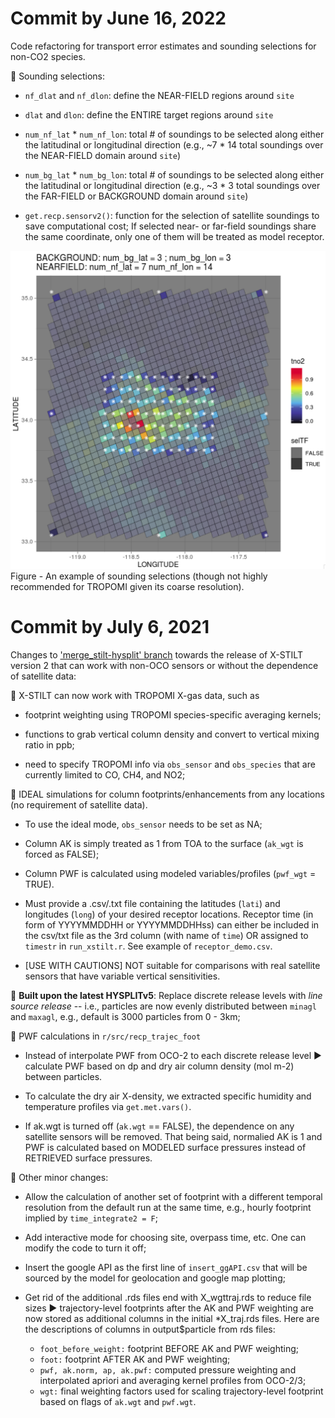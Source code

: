 Commit by June 16, 2022
============
Code refactoring for transport error estimates and sounding selections for non-CO2 species. 

:pushpin: Sounding selections:

* `nf_dlat` and `nf_dlon`: define the NEAR-FIELD regions around `site`
* `dlat` and `dlon`: define the ENTIRE target regions around `site`

* `num_nf_lat` * `num_nf_lon`: total # of soundings to be selected along either the latitudinal or longitudinal direction (e.g., ~7 * 14 total soundings over the NEAR-FIELD domain around `site`)

* `num_bg_lat` * `num_bg_lon`: total # of soundings to be selected along either the latitudinal or longitudinal direction (e.g., ~3 * 3 total soundings over the FAR-FIELD or BACKGROUND domain around `site`)

* `get.recp.sensorv2()`: function for the selection of satellite soundings to save computational cost; If selected near- or far-field soundings share the same coordinate, only one of them will be treated as model receptor. 

![](figs/demo_selection.png)
Figure - An example of sounding selections (though not highly recommended for TROPOMI given its coarse resolution). 


Commit by July 6, 2021
============
Changes to ['merge_stilt-hysplit' branch](https://github.com/uataq/X-STILT/tree/merge_stilt-hysplit) towards the release of X-STILT version 2 that can work with non-OCO sensors or without the dependence of satellite data:

:pushpin: X-STILT can now work with TROPOMI X-gas data, such as 
   * footprint weighting using TROPOMI species-specific averaging kernels;

   * functions to grab vertical column density and convert to vertical mixing ratio in ppb; 

   * need to specify TROPOMI info via `obs_sensor` and `obs_species` that are currently limited to CO, CH4, and NO2;

:pushpin: IDEAL simulations for column footprints/enhancements from any locations (no requirement of satellite data).
   * To use the ideal mode, `obs_sensor` needs to be set as NA; 
   * Column AK is simply treated as 1 from TOA to the surface (`ak_wgt` is forced as FALSE);
   * Column PWF is calculated using modeled variables/profiles (`pwf_wgt` = TRUE). 

   * Must provide a .csv/.txt file containing the latitudes (`lati`) and longitudes (`long`) of your desired receptor locations. Receptor time (in form of YYYYMMDDHH or YYYYMMDDHHss) can either be included in the csv/txt file as the 3rd column (with name of `time`) OR assigned to `timestr` in `run_xstilt.r`. See example of `receptor_demo.csv`. 
   
   * [USE WITH CAUTIONS] NOT suitable for comparisons with real satellite sensors that have variable vertical sensitivities.

:pushpin: **Built upon the latest HYSPLITv5**: Replace discrete release levels with *line source release* -- i.e., particles are now evenly distributed between `minagl` and `maxagl`, e.g., default is 3000 particles from 0 - 3km; 

:pushpin: PWF calculations in `r/src/recp_trajec_foot`

   * Instead of interpolate PWF from OCO-2 to each discrete release level :arrow_forward: calculate PWF based on dp and dry air column density (mol m-2) between particles. 

   * To calculate the dry air X-density, we extracted specific humidity and temperature profiles via `get.met.vars()`. 

   * If ak.wgt is turned off (`ak.wgt` == FALSE), the dependence on any satellite sensors will be removed. That being said, normalied AK is 1 and PWF is calculated based on MODELED surface pressures instead of RETRIEVED surface pressures. 

:pushpin: Other minor changes: 
   * Allow the calculation of another set of footprint with a different temporal resolution from the default run at the same time, e.g., hourly footprint implied by `time_integrate2 = F`;

   * Add interactive mode for choosing site, overpass time, etc. One can modify the code to turn it off;

   * Insert the google API as the first line of `insert_ggAPI.csv` that will be sourced by the model for geolocation and google map plotting; 

   * Get rid of the additional .rds files end with X_wgttraj.rds to reduce file sizes :arrow_forward: trajectory-level footprints after the AK and PWF weighting are now stored as additional columns in the initial *X_traj.rds files. Here are the descriptions of columns in output$particle from rds files: 
      * `foot_before_weight:` footprint BEFORE AK and PWF weighting;
      * `foot:` footprint AFTER AK and PWF weighting; 
      * `pwf, ak.norm, ap, ak.pwf:` computed pressure weighting and interpolated apriori and averaging kernel profiles from OCO-2/3; 
      * `wgt:` final weighting factors used for scaling trajectory-level footprint based on flags of `ak.wgt` and `pwf.wgt`. 
